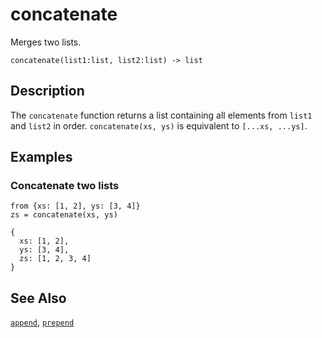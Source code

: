# concatenate

Merges two lists.

```tql
concatenate(list1:list, list2:list) -> list
```

## Description

The `concatenate` function returns a list containing all elements from `list1`
and `list2` in order. `concatenate(xs, ys)` is equivalent to `[...xs, ...ys]`.

## Examples

### Concatenate two lists

```tql
from {xs: [1, 2], ys: [3, 4]}
zs = concatenate(xs, ys)
```

```tql
{
  xs: [1, 2],
  ys: [3, 4],
  zs: [1, 2, 3, 4]
}
```

## See Also

[`append`](append.md), [`prepend`](prepend.md)


